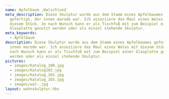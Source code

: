 ```yaml
---
name: Apfelbaum ,Walschlund`
meta_description: Diese Skulptur wurde aus dem Stamm eines Apfelbaumes
  gefertigt, der innen marode war. Ich assoziiere das Maul eines Wales mit
  diesem Stück. Je nach Wunsch kann er als Tischfuß mit zum Beispiel einer
  Glasplatte genutzt werden oder als einzel stehende Skulptur.
meta_keywords:
  - Apfelbaum
description: Diese Skulptur wurde aus dem Stamm eines Apfelbaumes gefertigt, der
  innen marode war. Ich assoziiere das Maul eines Wales mit diesem Stück. Je
  nach Wunsch kann er als Tischfuß mit zum Beispiel einer Glasplatte genutzt
  werden oder als einzel stehende Skulptur.
pictures:
  - images/Katalog_100.jpg
  - images/Katalog102.jpg
  - images/Katalog_101.jpg
  - images/Katalog_103.jpg
  - images/wal-.jpg
layout: wohnskulptur.hbs
---
```


